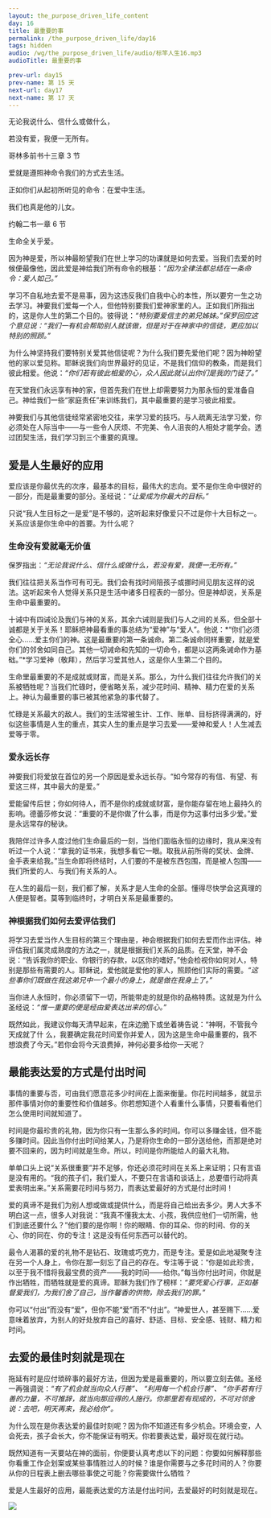 ```yaml
---
layout: the_purpose_driven_life_content
day: 16
title: 最重要的事
permalink: /the_purpose_driven_life/day16
tags: hidden
audio: /wg/the_purpose_driven_life/audio/标竿人生16.mp3
audioTitle: 最重要的事

prev-url: day15
prev-name: 第 15 天
next-url: day17
next-name: 第 17 天
---
```


<div class="center script poem">
<p>无论我说什么、信什么或做什么，</p>
<p>若没有爱，我便一无所有。</p>
<p class="sp-verse">哥林多前书十三章 3 节</p>
</div>


<div class="center script poem">
<p>爱就是遵照神命令我们的方式去生活。</p>
<p>正如你们从起初所听见的命令：在爱中生活。</p>
<p>我们也真是他的儿女。</p>
<p class="sp-verse">约翰二书一章 6 节</p>
</div>

<p class="first">生命全关乎爱。</p>

因为神是爱，所以神最盼望我们在世上学习的功课就是如何去爱。当我们去爱的时候便最像他，因此爱是神给我们所有命令的根基：*“因为全律法都总结在一条命令：爱人如己。”*

学习不自私地去爱不是易事，因为这违反我们自我中心的本性，所以要穷一生之功去学习。神要我们爱每一个人，但他特别要我们爱神家里的人。正如我们所指出的，这是你人生的第二个目的。彼得说：*“特别要爱信主的弟兄姊妹。”*保罗回应这个意见说：*“我们一有机会帮助别人就该做，但是对于在神家中的信徒，更应加以特别的照顾。”*

为什么神坚持我们要特别关爱其他信徒呢？为什么我们要先爱他们呢？因为神盼望他的家以爱见称。耶稣说我们向世界最好的见证，不是我们信仰的教条，而是我们彼此相爱。他说：*“你们若有彼此相爱的心，众人因此就认出你们是我的门徒了。”*

在天堂我们永远享有神的家，但首先我们在世上却需要努力为那永恒的爱准备自己。神给我们一些“家庭责任”来训练我们，其中最重要的是学习彼此相爱。

神要我们与其他信徒经常紧密地交往，来学习爱的技巧。与人疏离无法学习爱，你必须处在人际当中——与一些令人厌烦、不完美、令人沮丧的人相处才能学会。透过团契生活，我们学习到三个重要的真理。

## 爱是人生最好的应用

爱应该是你最优先的次序，最基本的目标，最伟大的志向。爱不是你生命中很好的一部分，而是最重要的部分。圣经说：*“让爱成为你最大的目标。”*

只说“我人生目标之一是爱”是不够的，这听起来好像爱只不过是你十大目标之一。关系应该是你生命中的首要。为什么呢？

### 生命没有爱就毫无价值

保罗指出：*“无论我说什么、信什么或做什么，若没有爱，我便一无所有。”*

我们往往把关系当作可有可无。我们会有找时间陪孩子或挪时间见朋友这样的说法。这听起来令人觉得关系只是生活中诸多日程表的一部分。但是神却说，关系是生命中最重要的。

十诫中有四诫论及我们与神的关系，其余六诫则是我们与人之间的关系，但全部十诚都是关于关系！耶稣把神最看重的事总结为“爱神”与“爱人”。他说：*“你们必须全心……爱主你们的神。这是最重要的第一条诚命。第二条诚命同样重要，就是爱你们的邻舍如同自己。其他一切诫命和先知的一切命令，都是以这两条诫命作为基础。”*学习爱神（敬拜），然后学习爱其他人，这是你人生第二个目的。

生命里最重要的不是成就或财富，而是关系。那么，为什么我们往往允许我们的关系被牺牲呢？当我们忙碌时，便省略关系，减少花时间、精神、精力在爱的关系上。神认为最重要的事已被其他紧急的事代替了。

忙碌是关系最大的敌人。我们的生活常被生计、工作、账单、目标挤得满满的，好似这些事情是人生的重点，其实人生的重点是学习去爱——爱神和爱人！人生减去爱等于零。

### 爱永远长存

神要我们将爱放在首位的另一个原因是爱永远长存。“如今常存的有信、有望、有爱这三样，其中最大的是爱。”

爱能留传后世；你如何待人，而不是你的成就或财富，是你能存留在地上最持久的影响。德蕾莎修女说：“重要的不是你做了什么事，而是你为这事付出多少爱。”爱是永远常存的秘诀。

我陪伴过许多人度过他们生命最后的一刻，当他们面临永恒的边缘时，我从来没有听过一个人说：“拿我的证书来，我想多看它一眼。取我从前所得的奖状、金牌、金手表来给我。”当生命即将终结时，人们要的不是被东西包围，而是被人包围——我们所爱的人、与我们有关系的人。

在人生的最后一刻，我们都了解，关系才是人生命的全部。懂得尽快学会这真理的人便是智者。莫等到临终时，才明白关系是最重要的。

### 神根据我们如何去爱评估我们

将学习去爱当作人生目标的第三个理由是，神会根据我们如何去爱而作出评估。神评估我们属灵成熟度的方法之一，就是根据我们关系的品质。在天堂，神不会说：“告诉我你的职业、你银行的存款，以区你的嗜好。”他会检视你如何对人，特别是那些有需要的人。耶稣说，爱他就是爱他的家人，照顾他们实际的需要。*“这些事你们既做在我这弟兄中一个最小的身上，就是做在我身上了。”*

当你进人永恒时，你必须留下一切，所能带走的就是你的品格特质。这就是为什么圣经说：*“惟一重要的便是经由爱表达出来的信心。”*

既然如此，我建议你每天清早起来，在床边脆下或坐着祷告说：“神啊，不管我今天成就了什 么，我要确定我花时间爱你并爱人，因为这是生命中最重要的，我不想浪费了今天。”若你会将今天浪费掉，神何必要多给你一天呢？

## 最能表达爱的方式是付出时间

事情的重要与否，可由我们愿意花多少时间在上面来衡量。你花时间越多，就显示那件事情对你的重要性和价值越多。你若想知道个人看重什么事情，只要看看他们怎么使用时间就知道了。

时间是你最珍贵的礼物，因为你只有一生那么多的时间。你可以多赚金钱，但不能多赚时间。因此当你付出时间给某人，乃是将你生命的一部分送给他，而那是绝对要不回来的，因为时间就是生命。所以，时间是你所能给人的最大礼物。

单单口头上说“关系很重要”并不足够，你还必须花时间在关系上来证明；只有言语是没有用的。“我的孩子们，我们爱人，不要只在言语和谈话上，总要借行动将真爱表明出来。”关系需要花时间与努力，而表达爱最好的方式是付出时间！

爱的真谛不是我们为别人想或做或提供什么，而是将自己给出去多少。男人大多不明白这一点，很多人对我说：“我真不懂我太太、小孩，我供应他们一切所需，他们到底还要什么？”他们要的是你啊！你的眼睛、你的耳朵、你的时间、你的关心、你的同在、你的专注！这是没有任何东西可以替代的。

最令人渴慕的爱的礼物不是钻石、玫瑰或巧克力，而是专注。爱是如此地凝聚专注在另一个人身上，令你在那一刻忘了自己的存在。专注等于说：“你是如此珍贵，以至于我不惜将我最宝费的资产——我的时间——给你。”每当你付出时间，你就是作出牺牲，而牺牲就是爱的真谛。耶稣为我们作了榜样：*“要凭爱心行事，正如基督爱我们，为我们舍了自己，当作馨香的供物，除去我们的罪。”*

你可以“付出”而没有“爱”，但你不能“爱”而不“付出”。“神爱世人，甚至赐下……爱意味着放弃，为别人的好处放弃自己的喜好、舒适、目标、安全感、钱财、精力和时间。

## 去爱的最佳时刻就是现在

拖延有时是应付琐碎事的最好方法，但因为爱是最重要的，所以要立刻去做。圣经一再强调说：*“有了机会就当向众人行善”、* *“利用每一个机会行善”、* *“你手若有行善的力量，不可推辞，就当向那应得的人施行。你那里若有现成的，不可对邻舍说：去吧，明天再来，我必给你”。*

为什么现在是你表达爱的最佳时刻呢？因为你不知道还有多少机会。环境会变，人会死去，孩子会长大，你不能保证有明天。你若要表达爱，最好现在就行动。

既然知道有一天要站在神的面前，你便要认真考虑以下的问题：你要如何解释那些你看重工作企划案或某些事情胜过人的时候？谁是你需要与之多花时间的人？你要从你的日程表上删去哪些事使之可能？你需要做什么牺牲？

爱是人生最好的应用，最能表达爱的方法是付出时间，去爱最好的时刻就是现在。

<div class="article-img-wrapper">
  <img src="https://typora-1259024198.cos.ap-beijing.myqcloud.com/wg/the_purpose_driven_life/image/day16_card.jpg">
</div>
